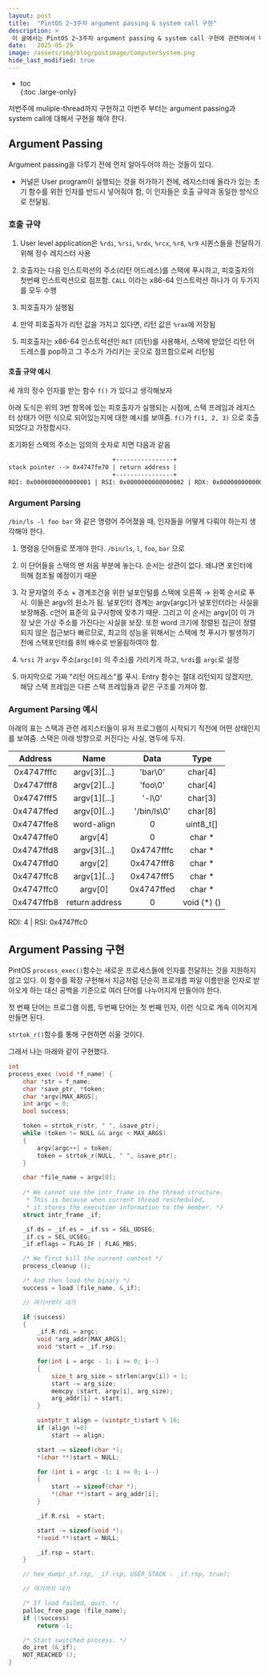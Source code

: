 ```yaml
---
layout: post
title:  "PintOS 2~3주차 argument passing & system call 구현"
description: >
 이 글에서는 PintOS 2~3주차 argument passing & system call 구현에 관련하여서 다루겠다.
date:   2025-05-29
image: /assets/img/blog/postimage/ComputerSystem.png
hide_last_modified: true
---
```


* toc  
{:toc .large-only}

저번주에 muliple-thread까지 구현하고 이번주 부터는 argument passing과 system call에 대해서 구현을 해야 한다.

## Argument Passing

Argument passing을 다루기 전에 먼저 알아두어야 하는 것들이 있다. 

- 커널은 User program이 실행되는 것을 허가하기 전에, 레지스터에 올라가 있는 초기 함수를 위한 인자를 반드시 넣어줘야 함, 이 인자들은 호출 규약과 동일한 방식으로 전달됨.

### 호출 규약

1. User level application은 `%rdi`, `%rsi`, `%rdx`, `%rcx`, `%r8`, `%r9` 시퀸스들을 전달하기 위해 정수 레지스터 사용

2. 호출자는 다음 인스트럭션의 주소(리턴 어드레스)를 스택에 푸시하고, 피호출자의 첫번째 인스트럭션으로 점프함. `CALL` 이라는 x86-64 인스트럭션 하나가 이 두가지를 모두 수행

3. 피호출자가 실행됨

4. 만약 피호출자가 리턴 값을 가지고 있다면, 리턴 값은 `%rax`에 저장됨

5. 피호출자는 x86-64 인스트럭션인 `RET` (리턴)를 사용해서, 스택에 받았던 리턴 어드레스를 pop하고 그 주소가 가리키는 곳으로 점프함으로써 리턴됨

#### 호출 규약 예시

세 개의 정수 인자를 받는 함수 `f()` 가 있다고 생각해보자

아래 도식은 위의 3번 항목에 있는 피호출자가 실행되는 시점에, 스택 프레임과 레지스터 상태가 어떤 식으로 되어있는지에 대한 예시를 보여줌. `f()`가 `f(1, 2, 3)` 으로 호출되었다고 가정합시다.

초기화된 스택의 주소는 임의의 숫자로 치면 다음과 같음

~~~txt
                             +----------------+
stack pointer --> 0x4747fe70 | return address |
                             +----------------+
RDI: 0x0000000000000001 | RSI: 0x0000000000000002 | RDX: 0x0000000000000003
~~~

### Argument Parsing

`/bin/ls -l foo bar` 와 같은 명령어 주어졌을 때, 인자들을 어떻게 다뤄야 하는지 생각해야 한다.

1. 명령을 단어들로 쪼개야 한다. `/bin/ls`, `l`, `foo`, `bar` 으로

2. 이 단어들을 스택의 맨 처음 부분에 놓는다. 순서는 상관이 없다. 왜냐면 포인터에 의해 첨조될 예정이기 때문

3. 각 문자열의 주소 + 경계조건을 위한 널포인털를 스택에 오른쪽 → 왼쪽 순서로 푸시. 이들은 argv의 원소가 됨. 널포인터 경계는 argv[argc]가 널포인터라는 사실을 보장해줌. c언어 표준의 요구사항에 맞추기 때문. 그리고 이 순서는 argv[0] 이 가장 낮은 가상 주소를 가진다는 사실을 보장. 또한 word 크기에 정렬된 접근이 정렬되지 않은 접근보다 빠르므로, 최고의 성능을 위해서는 스택에 첫 푸시가 발생하기 전에 스택포인터를 8의 배수로 반올림하여야 함.

4. `%rsi` 가 `argv` 주소(`argc[0]` 의 주소)를 가리키게 하고, `%rdi`를 `argc`로 설정

5. 마지막으로 가짜 "리턴 어드레스"를 푸시. Entry 함수는 절대 리턴되지 않겠지만, 해당 스택 프레임은 다른 스택 프레임들과 같은 구조를 가져야 함.

### Argument Parsing 예시

아래의 표는 스택과 관련 레지스터들이 유저 프로그램이 시작되기 직전에 어떤 상태인지를 보여줌. 스택은 아래 방향으로 커진다는 사실, 염두에 두자.

| Address | Name | Data | Type | 
|:---:|:---:|:---:|:---:|
| 0x4747fffc | argv[3][...] | 'bar\0' | char[4] |
| 0x4747fff8 | argv[2][...] | 'foo\0' | char[4] |
| 0x4747fff5 | argv[1][...] | '-l\0' | char[3] |
| 0x4747ffed | argv[0][...] | '/bin/ls\0' | char[8] |
| 0x4747ffe8 | word-align | 0 | uint8_t[] |
| 0x4747ffe0 | argv[4] | 0 | char * |
| 0x4747ffd8 | argv[3][...] | 0x4747fffc | char * |
| 0x4747ffd0 | argv[2] | 0x4747fff8 | char * |
| 0x4747ffc8 | argv[1][...] | 0x4747fff5 | char * |
| 0x4747ffc0 | argv[0] | 0x4747ffed | char * |
| 0x4747ffb8 | return address | 0 | void (*) () |

RDI: 4 | RSI: 0x4747ffc0

## Argument Passing 구현

PintOS `process_exec()`함수는 새로운 프로세스들에 인자를 전달하는 것을 지원하지 않고 있다. 이 함수를 확장 구현해서 지금처럼 단순히 프로개름 파일 이름만을 인자로 받아오게 하는 대신 공백을 기준으로 여러 단어를 나누어지게 만들어야 한다.

첫 번째 단어는 프로그램 이름, 두번째 단어는 첫 번째 인자, 이런 식으로 계속 이어지게 만들면 된다.

`strtok_r()`함수를 통해 구현하면 쉬울 것이다.

그래서 나는 아래와 같이 구현했다.

~~~c
int
process_exec (void *f_name) {
	char *str = f_name;
	char *save_ptr, *token;
	char *argv[MAX_ARGS];
	int argc = 0;
	bool success;

	token = strtok_r(str, " ", &save_ptr);
	while (token != NULL && argc < MAX_ARGS)
	{
		argv[argc++] = token;
		token = strtok_r(NULL, " ", &save_ptr);
	}

	char *file_name = argv[0];
	
	/* We cannot use the intr_frame in the thread structure.
	 * This is because when current thread rescheduled,
	 * it stores the execution information to the member. */
	struct intr_frame _if;

	_if.ds = _if.es = _if.ss = SEL_UDSEG;
	_if.cs = SEL_UCSEG;
	_if.eflags = FLAG_IF | FLAG_MBS;

	/* We first kill the current context */
	process_cleanup ();

	/* And then load the binary */
	success = load (file_name, &_if);

	// 여기서부터 내가

	if (success)
	{
		_if.R.rdi = argc;
		void *arg_addr[MAX_ARGS];
		void *start = _if.rsp;

		for(int i = argc - 1; i >= 0; i--)
		{
			size_t arg_size = strlen(argv[i]) + 1;
			start -= arg_size;
			memcpy (start, argv[i], arg_size);
			arg_addr[i] = start;
		}

		uintptr_t align = (uintptr_t)start % 16;
		if (align !=0)
			start -= align;

		start -= sizeof(char *);
		*(char **)start = NULL;

		for (int i = argc -1; i >= 0; i--)
		{
			start -= sizeof(char *);
			*(char **)start = arg_addr[i];
		}

		_if.R.rsi  = start;

		start -= sizeof(void *);
		*(void **)start = NULL;

		_if.rsp = start;
	}

	// hex_dump(_if.rsp, _if.rsp, USER_STACK - _if.rsp, true);

	// 여기까지 내가

	/* If load failed, quit. */
	palloc_free_page (file_name);
	if (!success)
		return -1;

	/* Start switched process. */
	do_iret (&_if);
	NOT_REACHED ();
}
~~~